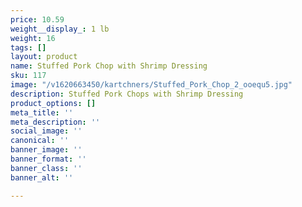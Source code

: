 ```yaml
---
price: 10.59
weight__display_: 1 lb
weight: 16
tags: []
layout: product
name: Stuffed Pork Chop with Shrimp Dressing
sku: 117
image: "/v1620663450/kartchners/Stuffed_Pork_Chop_2_ooequ5.jpg"
description: Stuffed Pork Chops with Shrimp Dressing
product_options: []
meta_title: ''
meta_description: ''
social_image: ''
canonical: ''
banner_image: ''
banner_format: ''
banner_class: ''
banner_alt: ''

---
```

